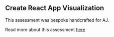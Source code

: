 ## Create React App Visualization

This assessment was bespoke handcrafted for AJ.

Read more about this assessment [here](https://react.eogresources.com)
